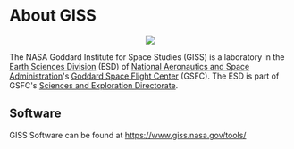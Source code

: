 # About GISS

<center>
<img src="https://www.giss.nasa.gov/gfx/bnrs/www_950x98.jpg">
</center>


The NASA Goddard Institute for Space Studies (GISS) is a laboratory in the <a href="http://earthsciences.gsfc.nasa.gov/">Earth Sciences Division</a> (ESD) of <a href="http://www.nasa.gov/">National Aeronautics and Space Administration</a>'s <a href="http://www.nasa.gov/goddard/">Goddard Space Flight Center</a> (GSFC). The ESD is part of GSFC's <a href="http://sciences.gsfc.nasa.gov/">Sciences and Exploration Directorate</a>.

## Software

GISS Software can be found at https://www.giss.nasa.gov/tools/
